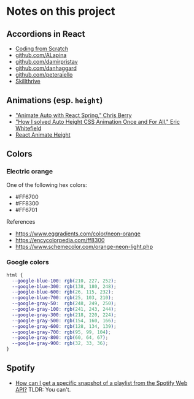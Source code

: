 # Notes on this project

## Accordions in React

- [Coding from Scratch][7]
- [github.com/ALapina][3]
- [github.com/damirpristav][5]
- [github.com/danhaggard][6]
- [github.com/peteraiello][2]
- [Skillthrive][4]

[2]: https://github.com/peteraiello/custom-react-accordion
[3]: https://github.com/ALapina/FAQ-Accordion-Card-React
[4]: https://medium.com/skillthrive/build-a-react-accordion-component-from-scratch-using-react-hooks-a71d3d91324b
[5]: https://github.com/damirpristav/react-accordion-ts
[6]: https://github.com/danhaggard/react-scroll-collapse
[7]: https://codingfromscratch.dev/reactjs-accordion-component-with-smooth-animation/

## Animations (esp. `height`)

- ["Animate Auto with React Spring," Chris Berry][8]
- ["How I solved Auto Height CSS Animation Once and For All," Eric Whitefield][10]
- [React Animate Height][9]

[8]: https://www.chrisberry.io/Animate-Auto-With-React-Spring/
[9]: https://www.npmjs.com/package/react-animate-height
[10]: https://whitefield.dev/blog/auto-height-css-animation

## Colors

### Electric orange

One of the following hex colors:

  - \#FF6700
  - \#FF8300
  - \#FF6701

References

  - https://www.eggradients.com/color/neon-orange
  - https://encycolorpedia.com/ff8300
  - https://www.schemecolor.com/orange-neon-light.php

### Google colors

```css
html {
  --google-blue-100: rgb(210, 227, 252);
  --google-blue-300: rgb(138, 180, 248);
  --google-blue-600: rgb(26, 115, 232);
  --google-blue-700: rgb(25, 103, 210);
  --google-gray-50:  rgb(248, 249, 250);
  --google-gray-100: rgb(241, 243, 244);
  --google-gray-300: rgb(218, 220, 224);
  --google-gray-500: rgb(154, 160, 166);
  --google-gray-600: rgb(128, 134, 139);
  --google-gray-700: rgb(95, 99, 104);
  --google-gray-800: rgb(60, 64, 67);
  --google-gray-900: rgb(32, 33, 36);
}
```

## Spotify

  - [How can I get a specific snapshot of a playlist from the Spotify Web API?][1] TLDR: You can't.

[1]: https://stackoverflow.com/questions/33769704/how-can-i-get-a-specific-snapshot-of-a-playlist-from-the-spotify-web-api
